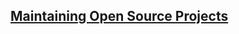 ## [Maintaining Open Source Projects](https://docs.google.com/presentation/d/10EGVk4Lyaa7qakPGTcCvOJWVzRcEV99e9KkGwZMXphE/edit?usp=sharing)
